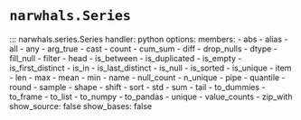 # `narwhals.Series`

::: narwhals.series.Series
    handler: python
    options:
      members:
        - abs
        - alias
        - all
        - any
        - arg_true
        - cast
        - count
        - cum_sum
        - diff
        - drop_nulls
        - dtype
        - fill_null
        - filter
        - head
        - is_between
        - is_duplicated
        - is_empty
        - is_first_distinct
        - is_in
        - is_last_distinct
        - is_null
        - is_sorted
        - is_unique
        - item
        - len
        - max
        - mean
        - min
        - name
        - null_count
        - n_unique
        - pipe
        - quantile
        - round
        - sample
        - shape
        - shift
        - sort
        - std
        - sum
        - tail
        - to_dummies
        - to_frame
        - to_list
        - to_numpy
        - to_pandas
        - unique
        - value_counts
        - zip_with
      show_source: false
      show_bases: false
